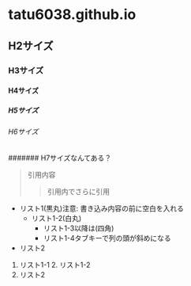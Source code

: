 # tatu6038.github.io
## H2サイズ
### H3サイズ
#### H4サイズ
##### H5サイズ
###### H6サイズ
####### H7サイズなんてある？
> 引用内容
>> 引用内でさらに引用
* リスト1(黒丸)注意: 書き込み内容の前に空白を入れる
  * リスト1-2(白丸)
    * リスト1-3以降は(四角)
    * リスト1-4タブキーで列の頭が斜めになる
* リスト2
1. リスト1-1
    2. リスト1-2  
2. リスト2  
